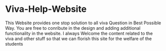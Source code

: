 # Viva-Help-Website
This Website provides one stop solution to all viva Question in Best Possible Way.
You are free to conribute in the design and adding additional functionality in the website.
I always Welcome the content related to the viva and other stuff so that we can florish this site for the welfare of the students
